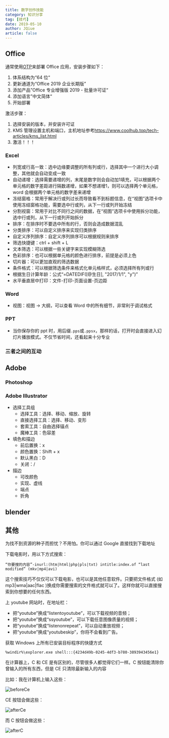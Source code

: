 ```yaml
---
title: 数字创作技能
category: 知识分享
tag: [技巧]
date: 2019-05-10
author: JQiue
article: false
---
```


## Office

通常使用[OTP](https://otp.landian.vip/zh-cn/download.html)来部署 Office 应用，安装步骤如下：

1. 体系结构为“64 位“
2. 更新通道为“Office 2019 企业长期版”
3. 添加产品”Office 专业增强版 2019 - 批量许可证“
4. 添加语言”中文简体“
5. 开始部署

激活步骤：

1. 选择安装的版本，并安装许可证
2. KMS 管理设置主机和端口，主机地址参考<https://www.coolhub.top/tech-articles/kms_list.html>
3. 激活！！！

### Excel

+ 列宽或行高一致：选中边缘要调整的所有列或行，选择其中一个进行大小调整，其他就会自动变成一致
+ 自动递增：选择需要递增的列，末尾是数字则会自动加1填充，可以根据两个单元格的数字差距进行隔数递增，如果不想递增1，则可以选择两个单元格，word 会根据两个单元格的数字差来递增
+ 冻结窗格：常用于解决行或列过长而导致看不到标题信息，在“视图”选项卡中使用冻结窗格功能，需要选中行或列，从下一行或列开始冻结
+ 分割视窗：常用于对比不同行之间的数据，在“视图”选项卡中使用拆分功能，选中行或列，从下一行或列开始拆分
+ 排序：在排序时不要选中所有的行，否则会造成数据混乱
+ 分类排序：可以自定义排序来实现归类排序
+ 自定义序列排序：自定义序列排序可以根据规则来排序
+ 筛选快捷键：ctrl + shift + L
+ 文本筛选：可以根据一些关键字来实现模糊筛选
+ 色彩排序：也可以根据单元格的颜色进行排序，前提是必须上色
+ 切片器：可以更加直观的筛选数据
+ 条件格式：可以根据筛选条件来格式化单元格样式，必须选择所有列或行
+ 根据生日计算年龄：公式“=DATEDIF([@生日], "2017/1/1", "y")”
+ 水平垂直居中打印：文件-打印-页面设置-页边距

### Word

+ 视图：视图 -> 大纲，可以查看 Word 中的所有细节，非常利于调试格式

### PPT

+ 当你保存你的 ppt 时，用后缀`.pps`或`.ppsx`，那样的话，打开时会直接进入幻灯片播放模式。不仅节省时间，还看起来十分专业

### 三者之间的互动

<!-- to be updated -->

## Adobe

### Photoshop

### Adobe Illustrator

+ 选择工具组
  + 选择工具：选择、移动、缩放、旋转
  + 直接选择工具：选择、移动、变形
  + 套索工具：自由选择锚点
  + 魔棒工具：色容差
+ 填色和描边
  + 前后置换：x
  + 颜色置换：Shift + x
  + 默认黑白：D
  + 关闭：/
+ 描边
  + 可改颜色
  + 实现、虚线
  + 端点
  + 折角

## blender

## 其他

为找不到资源的种子而担忧？不用怕。你可以通过 Google 直接找到下载地址

下载电影时，用以下方式搜索：

```
“你要搜的内容”-inurl:(htm|html|php|pls|txt) intitle:index.of “last modified” (mkv|mp4|avi)
```

这个搜索技巧不仅仅可以下载电影，也可以是其他任意软件。只要把文件格式 (如 mp3|wma|aac|flac )换成你需要搜索的文件格式就可以了。这样你就可以直接搜索到你想要的任何东西。

上 youtube 网站时，在地址栏：

+ 把“youtube”换成“listentoyoutube”，可以下载视频的音频；  
+ 把“youtube”换成“ssyoutube”，可以下载任意图像质量的视频；  
+ 把“youtube”换成“listenonrepeat”，可以自动重放视频；  
+ 把“youtube”换成“youtubeskip”，你将不会看到广告。

获取 Windows 上所有已安装目标程序的快捷方式

```
%windir%\explorer.exe shell:::{4234d49b-0245-4df3-b780-3893943456e1}
```

在计算器上，C 和 CE 是有区别的，尽管很多人都觉得它们一样。C 按钮能清除你曾输入的所有东西，但是 CE 只清除最新输入的内容

比如：我在计算机上输入这些：

![beforeCe](./images/beforeCe.png)

CE 按钮会做这些：

![afterCe](./images/afterCe.png)

而 C 按钮会做这些：

![afterC](./images/afterC.png)
